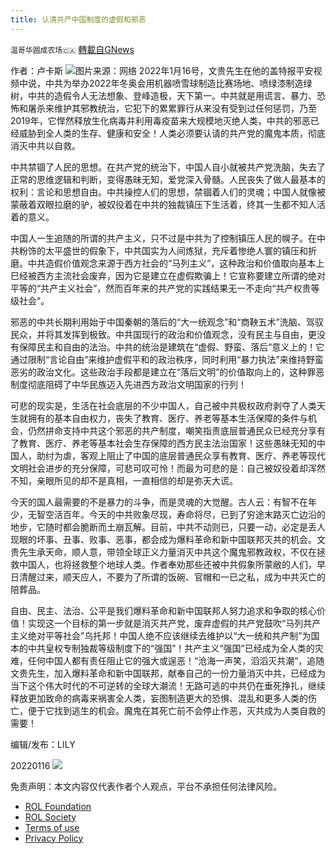```yaml
---
title: 认清共产中国制度的虚假和邪恶
---
```

`温哥华圆成农场🇨🇦` [轉載自GNews](https://gnews.org/zh-hans/1869287/)

作者：卢卡斯
![](https://assets.gnews.org/wp-content/uploads/2022/01/图片1-102.png)图片来源：网络
2022年1月16号，文贵先生在他的盖特报平安视频中说，中共为举办2022年冬奥会用机器喷雪球制造比赛场地、喷绿漆制造绿树，中共的造假令人无法想象、登峰造极，天下第一。中共就是用谎言、暴力、恐怖和屠杀来维护其邪教统治，它犯下的累累罪行从来没有受到过任何惩罚，乃至2019年，它悍然释放生化病毒并利用毒疫苗来大规模地灭绝人类，中共的邪恶已经威胁到全人类的生存、健康和安全！人类必须要认请的共产党的魔鬼本质，彻底消灭中共以自救。

中共禁锢了人民的思想。在共产党的统治下，中国人自小就被共产党洗脑，失去了正常的思维逻辑和判断，变得愚昧无知，爱党深入骨髓。人民丧失了做人最基本的权利：言论和思想自由。中共操控人们的思想，禁锢着人们的灵魂；中国人就像被蒙蔽着双眼拉磨的驴，被奴役着在中共的独裁镇压下生活着，终其一生都不知人活着的意义。

中国人一生追随的所谓的共产主义，只不过是中共为了控制镇压人民的幌子。在中共粉饰的太平盛世的假象下，中共国实为人间炼狱，充斥着惨绝人寰的镇压和折磨。中共造假价值观念来源于西方社会的“马列主义”，这种政治和价值取向基本上巳经被西方主流社会废弃，因为它是建立在虚假欺骗上！它宣称要建立所谓的绝对平等的“共产主义社会”，然而百年来的共产党的实践结果无一不走向“共产权贵等级社会”。

邪恶的中共长期利用始于中国秦朝的落后的“大一统观念”和“商鞅五术”洗脑、驾驭民众，并将其发挥到极致。中共国现行的政治和价值观念，没有民主与自由，更没有保障民主和自由的法治。中共的统治是建筑在“虚假、野蛮、落后”意义上的！它通过限制“言论自由”来维护虚假平和的政治秩序，同时利用“暴力执法”来维持野蛮恶劣的政治文化。这些政治手段都是建立在“落后文明”的价值取向上的，这种罪恶制度彻底阻碍了中华民族迈入先进西方政治文明国家的行列！

可悲的现实是，生活在社会底层的不少中国人，自己被中共极权政府剥夺了人类天生就拥有的基本自由权力，丧失了教育、医疗、养老等基本生活保障的条件与机会，仍然拼命支持中共这个邪恶的共产制度，嘲笑指责底层普通民众已经充分享有了教育、医疗、养老等基本社会生存保障的西方民主法治国家！这些愚昧无知的中国人，助纣为虐，客观上阻止了中国的底层普通民众享有教育、医疗、养老等现代文明社会进步的充分保障，可悲可叹可怜！而最为可悲的是：自己被奴役着却浑然不知，亲眼所见的却不是真相，一直相信的却是弥天大谎。

今天的国人最需要的不是暴力的斗争，而是灵魂的大觉醒。古人云：有智不在年少，无智空活百年。今天的中共败象尽现，寿命将尽，已到了穷途末路灭亡边沿的地步，它随时都会脆断而土崩瓦解。目前，中共不动则已，只要一动，必定是丢人现眼的坏事、丑事、败事、恶事，都会成为爆料革命和新中国联邦灭共的机会。文贵先生承天命，顺人意，带领全球正义力量消灭中共这个魔鬼邪教政权，不仅在拯救中国人，也将拯救整个地球人类。作者奉劝那些还被中共假象所蒙敝的人们，早日清醒过来，顺天应人，不要为了所谓的饭碗、官帽和一已之私，成为中共灭亡的陪葬品。

自由、民主、法治、公平是我们爆料革命和新中国联邦人努力追求和争取的核心价值！实现这一个目标的第一步就是消灭共产党，废弃虚假的共产党鼓吹“马列共产主义绝对平等社会”乌托邦！中国人绝不应该继续去维护以“大一统和共产制”为国本的中共皇权专制独裁等级制度下的“强国”！共产主义“强国”已经成为全人类的灾难，任何中国人都有责任阻止它的强大或逞恶！“沧海一声笑，滔滔灭共潮”，追随文贵先生，加入爆料革命和新中国联邦，献奉自己的一份力量消灭中共，已经成为当下这个伟大时代的不可逆转的全球大潮流！无路可逃的中共仍在垂死挣扎，继续释放更加致命的病毒来祸害全人类，妄图制造更大的恐惧、混乱和更多人类的伤亡，便于它找到逃生的机会。魔鬼在其死亡前不会停止作恶，灭共成为人类自救的需要！

编辑/发布：LILY

20220116
![](https://assets.gnews.org/wp-content/uploads/2021/11/農場文宣-3.jpg)
 

免责声明：本文内容仅代表作者个人观点，平台不承担任何法律风险。

- [ROL Foundation](https://rolfoundation.org/)
- [ROL Society](https://rolsociety.org/)
- [Terms of use](https://gnews.org/terms-of-use-3/)
- [Privacy Policy](https://gnews.org/privacy-policy/)
